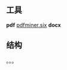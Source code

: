 ## 工具

**pdf**
[pdfminer.six](https://github.com/pdfminer/pdfminer.six/tree/develop/tools)
**docx**

## 结构

。。。